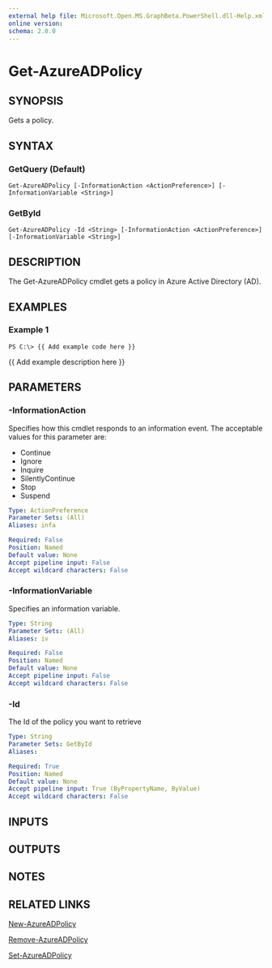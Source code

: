 ```yaml
---
external help file: Microsoft.Open.MS.GraphBeta.PowerShell.dll-Help.xml
online version: 
schema: 2.0.0
---
```


# Get-AzureADPolicy

## SYNOPSIS
Gets a policy.

## SYNTAX

### GetQuery (Default)
```
Get-AzureADPolicy [-InformationAction <ActionPreference>] [-InformationVariable <String>]
```

### GetById
```
Get-AzureADPolicy -Id <String> [-InformationAction <ActionPreference>] [-InformationVariable <String>]
```

## DESCRIPTION
The Get-AzureADPolicy cmdlet gets a policy in Azure Active Directory (AD).

## EXAMPLES

### Example 1
```
PS C:\> {{ Add example code here }}
```

{{ Add example description here }}

## PARAMETERS

### -InformationAction
Specifies how this cmdlet responds to an information event.
The acceptable values for this parameter are:

- Continue
- Ignore
- Inquire
- SilentlyContinue
- Stop
- Suspend

```yaml
Type: ActionPreference
Parameter Sets: (All)
Aliases: infa

Required: False
Position: Named
Default value: None
Accept pipeline input: False
Accept wildcard characters: False
```

### -InformationVariable
Specifies an information variable.

```yaml
Type: String
Parameter Sets: (All)
Aliases: iv

Required: False
Position: Named
Default value: None
Accept pipeline input: False
Accept wildcard characters: False
```

### -Id
The Id of the policy you want to retrieve

```yaml
Type: String
Parameter Sets: GetById
Aliases: 

Required: True
Position: Named
Default value: None
Accept pipeline input: True (ByPropertyName, ByValue)
Accept wildcard characters: False
```

## INPUTS

## OUTPUTS

## NOTES

## RELATED LINKS

[New-AzureADPolicy]()

[Remove-AzureADPolicy]()

[Set-AzureADPolicy]()

